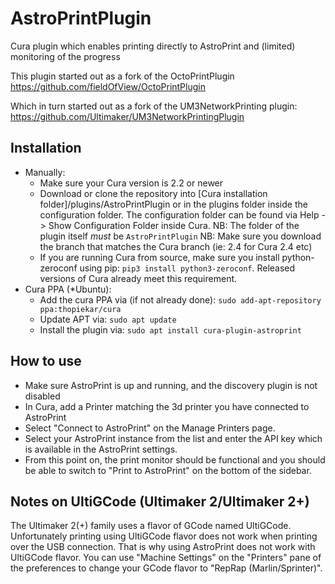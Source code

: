 # AstroPrintPlugin
Cura plugin which enables printing directly to AstroPrint and (limited) monitoring of the progress

This plugin started out as a fork of the OctoPrintPlugin
https://github.com/fieldOfView/OctoPrintPlugin

Which in turn started out as a fork of the UM3NetworkPrinting plugin:
https://github.com/Ultimaker/UM3NetworkPrintingPlugin

Installation
----
* Manually:
  - Make sure your Cura version is 2.2 or newer
  - Download or clone the repository into [Cura installation folder]/plugins/AstroPrintPlugin
    or in the plugins folder inside the configuration folder. The configuration folder can be
    found via Help -> Show Configuration Folder inside Cura.
    NB: The folder of the plugin itself *must* be ```AstroPrintPlugin```
    NB: Make sure you download the branch that matches the Cura branch (ie: 2.4 for Cura 2.4 etc)
  - If you are running Cura from source, make sure you install python-zeroconf using pip:
    ```pip3 install python3-zeroconf```.
    Released versions of Cura already meet this requirement.
* Cura PPA (*Ubuntu):
  - Add the cura PPA via (if not already done): `sudo add-apt-repository ppa:thopiekar/cura`
  - Update APT via: `sudo apt update`
  - Install the plugin via: `sudo apt install cura-plugin-astroprint`


How to use
----
- Make sure AstroPrint is up and running, and the discovery plugin is not disabled
- In Cura, add a Printer matching the 3d printer you have connected to AstroPrint
- Select "Connect to AstroPrint" on the Manage Printers page.
- Select your AstroPrint instance from the list and enter the API key which is
  available in the AstroPrint settings.
- From this point on, the print monitor should be functional and you should be
  able to switch to "Print to AstroPrint" on the bottom of the sidebar.

Notes on UltiGCode (Ultimaker 2/Ultimaker 2+)
----
The Ultimaker 2(+) family uses a flavor of GCode named UltiGCode. Unfortunately printing
using UltiGCode flavor does not work when printing over the USB connection. That is why
using AstroPrint does not work with UltiGCode flavor. You can use "Machine Settings" on
the "Printers" pane of the preferences to change your GCode flavor to "RepRap
(Marlin/Sprinter)".
